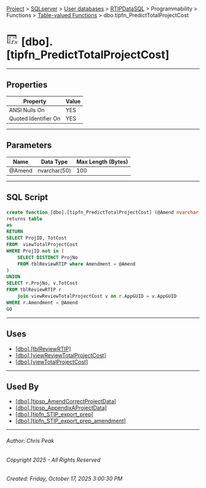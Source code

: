 #### 

[Project](../../../../../../index.md) > [SQLserver](../../../../../index.md) > [User databases](../../../../index.md) > [RTIPDataSQL](../../../index.md) > Programmability > Functions > [Table-valued Functions](Table-valued_Functions.md) > dbo.tipfn_PredictTotalProjectCost

# ![Table-valued Functions](../../../../../../Images/Function_Table32.png) [dbo].[tipfn_PredictTotalProjectCost]

---

## <a name="#properties"></a>Properties

| Property | Value |
|---|---|
| ANSI Nulls On | YES |
| Quoted Identifier On | YES |


---

## <a name="#parameters"></a>Parameters

| Name | Data Type | Max Length (Bytes) |
|---|---|---|
| @Amend | nvarchar(50) | 100 |


---

## <a name="#sqlscript"></a>SQL Script

```sql
create function [dbo].[tipfn_PredictTotalProjectCost] (@Amend nvarchar(50))
returns table
as 
RETURN
SELECT ProjID, TotCost
FROM  viewTotalProjectCost 
WHERE ProjID not in (
	SELECT DISTINCT ProjNo 
	FROM tblReviewRTIP where Amendment = @Amend
)
UNION
SELECT r.ProjNo, v.TotCost
FROM tblReviewRTIP r 
	join viewReviewTotalProjectCost v on r.AppGUID = v.AppGUID
WHERE r.Amendment = @Amend
GO

```


---

## <a name="#uses"></a>Uses

* [[dbo].[tblReviewRTIP]](../../../Tables/dbo_tblReviewRTIP.md)
* [[dbo].[viewReviewTotalProjectCost]](../../../Views/dbo_viewReviewTotalProjectCost.md)
* [[dbo].[viewTotalProjectCost]](../../../Views/dbo_viewTotalProjectCost.md)


---

## <a name="#usedby"></a>Used By

* [[dbo].[tipsp_AmendCorrectProjectData]](../../Stored_Procedures/dbo_tipsp_AmendCorrectProjectData.md)
* [[dbo].[tipsp_AppendixAProjectData]](../../Stored_Procedures/dbo_tipsp_AppendixAProjectData.md)
* [[dbo].[tipfn_STIP_export_prep]](dbo_tipfn_STIP_export_prep.md)
* [[dbo].[tipfn_STIP_export_prep_amendment]](dbo_tipfn_STIP_export_prep_amendment.md)


---

###### Author:  Chris Peak

###### Copyright 2025 - All Rights Reserved

###### Created: Friday, October 17, 2025 3:00:30 PM

